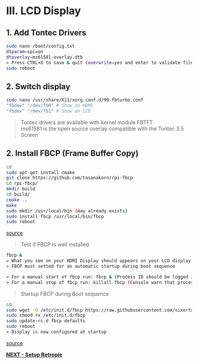 # III. LCD Display

## 1. Add Tontec Drivers

```bash
sudo nano /boot/config.txt
dtparam=spi=on
dtoverlay=mz61581-overlay.dtb
» Press CTRL+X to save & quit (overwrite=yes and enter to validate filename)
sudo reboot
```

## 2. Switch display

```bash
sudo nano /usr/share/X11/xorg.conf.d/99-fbturbo.conf
"fbdev" "/dev/fb0" # Show on HDMI
"fbdev" "/dev/fb1" # Show on LCD
```

> Tontec drivers are available with kernel module FBTFT<br>
> ms61581 is the open source overlay compatible with the Tontec 3.5 Screen

## 2. Install FBCP (Frame Buffer Copy)

```bash
cd
sudo apt-get install cmake
git clone https://github.com/tasanakorn/rpi-fbcp
cd rpi-fbcp/
mkdir build
cd build/
cmake ..
make
sudo mkdir /usr/local/bin (may already exists)
sudo install fbcp /usr/local/bin/fbcp
sudo reboot
```

[source](https://github.com/notro/fbtft/wiki/Framebuffer-use#framebuffer-mirroring)

> Test if FBCP is well installed

```bash
fbcp &
» What you see on your HDMI Display should appears on your LCD display
» FBCP must setted for an automatic startup during boot sequence

» For a manual start of fbcp run: fbcp & (Process ID should be logged in console)
» For a manual stop of fbcp run: killall fbcp (Console warn that process has been completed)
```

> Startup FBCP during Boot sequence

```bash
cd
sudo wget -O /etc/init.d/fbcp https://raw.githubusercontent.com/sixertoy/retrobox/master/files/fbcp
sudo chmod +x /etc/init.d/fbcp
sudo update-rc.d fbcp defaults
sudo reboot
» Display is now configured at startup
```

[source](https://github.com/watterott/RPi-Display/blob/master/docu/FAQ.md)

[**NEXT - Setup Retropie**](./IV-setup_retropie.md)
